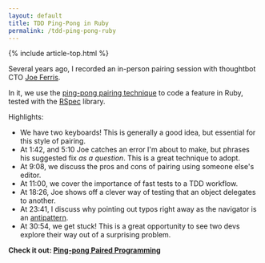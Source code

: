 ```yaml
---
layout: default
title: TDD Ping-Pong in Ruby
permalink: /tdd-ping-pong-ruby
---
```


{% include article-top.html %}

Several years ago, I recorded an in-person pairing session with thoughtbot CTO [Joe Ferris](https://twitter.com/joeferris).

In it, we use the [ping-pong pairing technique](/pair-programming-guide/styles) to code a feature in Ruby, tested with the [RSpec](http://rspec.info/) library.

Highlights:

- We have two keyboards! This is generally a good idea, but essential for this style of pairing.
- At 1:42, and 5:10 Joe catches an error I'm about to make, but phrases his suggested fix _as a question_. This is a great technique to adopt.
- At 9:08, we discuss the pros and cons of pairing using someone else's editor.
- At 11:00, we cover the importance of fast tests to a TDD workflow.
- At 18:26, Joe shows off a clever way of testing that an object delegates to another.
- At 23:41, I discuss why pointing out typos right away as the navigator is an [antipattern](/pair-programming-guide/antipatterns#leaping-on-errors-too-quickly).
- At 30:54, we get stuck! This is a great opportunity to see two devs explore their way out of a surprising problem.

**Check it out: [Ping-pong Paired Programming](https://thoughtbot.com/upcase/videos/ping-pong-paired-programing)**

